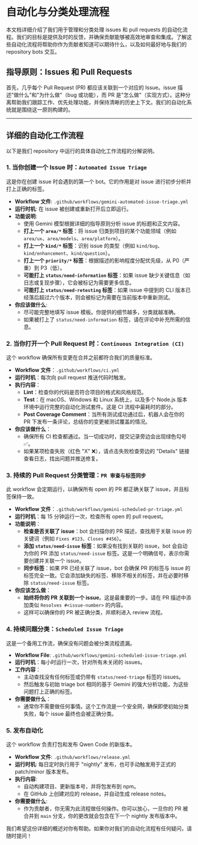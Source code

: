 # 自动化与分类处理流程

本文档详细介绍了我们用于管理和分类处理 issues 和 pull requests 的自动化流程。我们的目标是提供及时的反馈，并确保贡献能够被高效地审查和集成。了解这些自动化流程将帮助你作为贡献者知道可以期待什么，以及如何最好地与我们的 repository bots 交互。

## 指导原则：Issues 和 Pull Requests

首先，几乎每个 Pull Request (PR) 都应该关联到一个对应的 Issue。issue 描述"做什么"和"为什么做"（bug 或功能），而 PR 是"怎么做"（实现方式）。这种分离帮助我们跟踪工作、优先处理功能，并保持清晰的历史上下文。我们的自动化系统就是围绕这一原则构建的。

---

## 详细的自动化工作流程

以下是我们 repository 中运行的具体自动化工作流程的分解说明。

### 1. 当你创建一个 Issue 时：`Automated Issue Triage`

这是你在创建 issue 时会遇到的第一个 bot。它的作用是对 issue 进行初步分析并打上正确的标签。

- **Workflow 文件**: `.github/workflows/gemini-automated-issue-triage.yml`
- **运行时机**: 在 issue 被创建或重新打开后立即运行。
- **功能说明**:
  - 使用 Gemini 模型根据详细的指导原则分析 issue 的标题和正文内容。
  - **打上一个 `area/*` 标签**：将 issue 归类到项目的某个功能领域（例如 `area/ux`、`area/models`、`area/platform`）。
  - **打上一个 `kind/*` 标签**：识别 issue 的类型（例如 `kind/bug`、`kind/enhancement`、`kind/question`）。
  - **打上一个 `priority/*` 标签**：根据描述的影响程度分配优先级，从 P0（严重）到 P3（低）。
  - **可能打上 `status/need-information` 标签**：如果 issue 缺少关键信息（如日志或复现步骤），它会被标记为需要更多信息。
  - **可能打上 `status/need-retesting` 标签**：如果 issue 中提到的 CLI 版本已经落后超过六个版本，则会被标记为需要在当前版本中重新测试。
- **你应该做什么**:
  - 尽可能完整地填写 issue 模板。你提供的细节越多，分类就越准确。
  - 如果被打上了 `status/need-information` 标签，请在评论中补充所需的信息。

### 2. 当你打开一个 Pull Request 时：`Continuous Integration (CI)`

这个 workflow 确保所有变更在合并之前都符合我们的质量标准。

- **Workflow 文件**：`.github/workflows/ci.yml`
- **运行时机**：每次向 pull request 推送代码时触发。
- **执行内容**：
  - **Lint**：检查你的代码是否符合项目的格式和风格规范。
  - **Test**：在 macOS、Windows 和 Linux 系统上，以及多个 Node.js 版本环境中运行完整的自动化测试套件。这是 CI 流程中最耗时的部分。
  - **Post Coverage Comment**：当所有测试成功通过后，机器人会在你的 PR 下发布一条评论，总结你的变更被测试覆盖的情况。
- **你应该做什么**：
  - 确保所有 CI 检查都通过。当一切成功时，提交记录旁边会出现绿色勾号 ✅。
  - 如果某项检查失败（红色 "X" ❌），请点击失败检查旁边的 "Details" 链接查看日志，找出问题并推送修复。

### 3. 持续的 Pull Request 分类管理：`PR 审查与标签同步`

此 workflow 会定期运行，以确保所有 open 的 PR 都正确关联了 issue，并且标签保持一致。

- **Workflow 文件**：`.github/workflows/gemini-scheduled-pr-triage.yml`
- **运行时机**：每 15 分钟运行一次，检查所有 open 的 pull request。
- **功能说明**：
  - **检查是否关联了 issue**：bot 会扫描你的 PR 描述，查找用于关联 issue 的关键词（例如 `Fixes #123`、`Closes #456`）。
  - **添加 `status/need-issue` 标签**：如果没有找到关联的 issue，bot 会自动为你的 PR 添加 `status/need-issue` 标签。这是一个明确信号，表示你需要创建并关联一个 issue。
  - **同步标签**：如果 PR 已经关联了 issue，bot 会确保 PR 的标签与 issue 的标签完全一致。它会添加缺失的标签、移除不相关的标签，并在必要时移除 `status/need-issue` 标签。
- **你应该怎么做**：
  - **始终将你的 PR 关联到一个 issue**。这是最重要的一步。请在 PR 描述中添加类似 `Resolves #<issue-number>` 的内容。
  - 这样可以确保你的 PR 被正确分类，并顺利进入 review 流程。

### 4. 持续问题分类：`Scheduled Issue Triage`

这是一个备用工作流，确保没有问题会被分类流程遗漏。

- **Workflow File**: `.github/workflows/gemini-scheduled-issue-triage.yml`
- **运行时机**：每小时运行一次，针对所有未关闭的 issues。
- **工作内容**：
  - 主动查找没有任何标签或仍带有 `status/need-triage` 标签的 issues。
  - 然后触发与初始 triage bot 相同的基于 Gemini 的强大分析功能，为这些问题打上正确的标签。
- **你需要做什么**：
  - 通常你不需要做任何事情。这个工作流是一个安全网，确保即使初始分类失败，每个 issue 最终也会被正确分类。

### 5. 发布自动化

这个 workflow 负责打包和发布 Qwen Code 的新版本。

- **Workflow 文件**: `.github/workflows/release.yml`
- **运行时机**: 每日定时执行用于 "nightly" 发布，也可手动触发用于正式的 patch/minor 版本发布。
- **执行内容**:
  - 自动构建项目、更新版本号，并将包发布到 npm。
  - 在 GitHub 上创建对应的 release，并自动生成 release notes。
- **你需要做什么**:
  - 作为贡献者，你无需为此流程做任何操作。你可以放心，一旦你的 PR 被合并到 `main` 分支，你的更改就会包含在下一个 nightly 发布版本中。

我们希望这份详细的概述对你有帮助。如果你对我们的自动化流程有任何疑问，请随时提问！